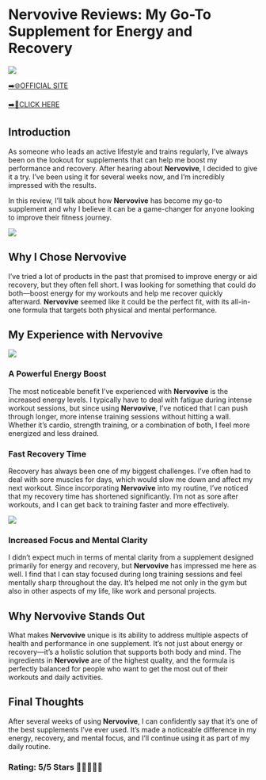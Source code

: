 # **Nervovive Reviews**: My Go-To Supplement for Energy and Recovery

[![](https://static.vecteezy.com/system/resources/thumbnails/019/896/014/small/buy-now-gradient-button-with-cart-symbol-buy-now-illustration-png.png)](https://edetoop.top/lander/sugarpreland-1/nervovive.html) 

[➡️🌐OFFICIAL SITE](https://edetoop.top/lander/sugarpreland-1/nervovive.html) 

[➡️🔗CLICK HERE](https://edetoop.top/lander/sugarpreland-1/nervovive.html) 


## Introduction

As someone who leads an active lifestyle and trains regularly, I’ve always been on the lookout for supplements that can help me boost my performance and recovery. After hearing about **Nervovive**, I decided to give it a try. I’ve been using it for several weeks now, and I’m incredibly impressed with the results.

In this review, I’ll talk about how **Nervovive** has become my go-to supplement and why I believe it can be a game-changer for anyone looking to improve their fitness journey.

[![](https://wallpapers.com/images/hd/red-order-now-button-udg4jcj4arvn8b0n-2.png)](https://edetoop.top/lander/sugarpreland-1/nervovive.html)  

## Why I Chose **Nervovive**

I’ve tried a lot of products in the past that promised to improve energy or aid recovery, but they often fell short. I was looking for something that could do both—boost energy for my workouts and help me recover quickly afterward. **Nervovive** seemed like it could be the perfect fit, with its all-in-one formula that targets both physical and mental performance.

## My Experience with **Nervovive**

[![](https://static.vecteezy.com/system/resources/thumbnails/019/896/014/small/buy-now-gradient-button-with-cart-symbol-buy-now-illustration-png.png)](https://edetoop.top/lander/sugarpreland-1/nervovive.html)

### A Powerful Energy Boost

The most noticeable benefit I’ve experienced with **Nervovive** is the increased energy levels. I typically have to deal with fatigue during intense workout sessions, but since using **Nervovive**, I’ve noticed that I can push through longer, more intense training sessions without hitting a wall. Whether it’s cardio, strength training, or a combination of both, I feel more energized and less drained.

### Fast Recovery Time

Recovery has always been one of my biggest challenges. I’ve often had to deal with sore muscles for days, which would slow me down and affect my next workout. Since incorporating **Nervovive** into my routine, I’ve noticed that my recovery time has shortened significantly. I’m not as sore after workouts, and I can get back to training faster and more effectively.

[![](https://wallpapers.com/images/hd/red-order-now-button-udg4jcj4arvn8b0n-2.png)](https://edetoop.top/lander/sugarpreland-1/nervovive.html)  

### Increased Focus and Mental Clarity

I didn’t expect much in terms of mental clarity from a supplement designed primarily for energy and recovery, but **Nervovive** has impressed me here as well. I find that I can stay focused during long training sessions and feel mentally sharp throughout the day. It’s helped me not only in the gym but also in other aspects of my life, like work and personal projects.

## Why **Nervovive** Stands Out

What makes **Nervovive** unique is its ability to address multiple aspects of health and performance in one supplement. It’s not just about energy or recovery—it’s a holistic solution that supports both body and mind. The ingredients in **Nervovive** are of the highest quality, and the formula is perfectly balanced for people who want to get the most out of their workouts and daily activities.

## Final Thoughts

After several weeks of using **Nervovive**, I can confidently say that it’s one of the best supplements I’ve ever used. It’s made a noticeable difference in my energy, recovery, and mental focus, and I’ll continue using it as part of my daily routine.

### Rating: 5/5 Stars 🌟🌟🌟🌟🌟
